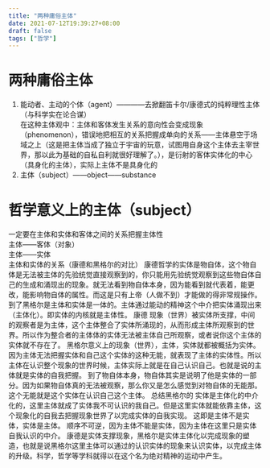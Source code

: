 ```yaml
---
title: "两种庸俗主体"
date: 2021-07-12T19:39:27+08:00
draft: false
tags: ["哲学"]
---
```


# 两种庸俗主体  

1. 能动者、主动的个体（agent）————去掀翻笛卡尔/康德式的纯粹理性主体 （与科学实在论合谋）<br>
在这种主体观中：主体和客体发生关系的意向性会变成现象（phenomenon），错误地把相互的关系把握成单向的关系——主体悬空于场域之上（这是把主体当成了独立于宇宙的玩意，试图用自身这个主体去主宰世界，那以此为基础的自私自利就很好理解了。），是衍射的客体实体化的中心（具身化的主体），实际上主体不是具身化的
2. 主体（subject）——object——substance

# 哲学意义上的主体（subject）
一定要在主体和实体和客体之间的关系把握主体性<br>
主体——客体（对象）<br>
主体——实体<br>
主体和实体的关系（康德和黑格尔的对比）
康德哲学的实体是物自体，这个物自体是无法被主体的先验统觉直接观察到的，你只能用先验统觉观察到这些物自体自己的生成和涌现出的现象。就无法看到物自体本身，因为能看到就代表着，能更改，能影响物自体的属性。而这是只有上帝（人做不到）才能做的得非常规操作。
到了黑格尔是主体和实体是一体的。主体通过能动的精神这个中介把实体涌现出来（主体化）。即实体的内核就是主体性。
康德 现象（世界）被实体所支撑，中间的观察者是为主体，这个主体整合了实体所涌现的，从而形成主体所观察到的世界。所以作为整合者的主体体的实体无法被主体自己所观察，或者说你这个主体的实体就不存在了。
黑格尔意义上的现象（世界），主体，实体就都被概括为实体。因为主体无法把握实体和自己这个实体的这种无能，就表现了主体的实体性。所以主体在认识整个现象的世界时候，主体实际上就是在自己认识自己。也就是说的主体就是实体的自我把握。
到了物自体本身，物自体其实是说明了他是实体的一部分。因为如果物自体真的无法被观察，那么你又是怎么感觉到对物自体的无能那。这个无能就是这个实体在认识自己这个主体。
总结黑格尔的  实体是主体化的中介化的，这里主体就成了实体我不可认识的我自己。但是这里实体就能依靠主体，这个现象化的自我去把握现象世界了以完成实体的自我实现。
这即是主体不是实体，实体是主体。
顺序不可逆，因为主体不能是实体，因为主体在这里只是实体自我认识的中介。
康德是实体支撑现象，黑格尔是实体主体化以完成现象的塑造，也就是说黑格尔这里主体可以通过的认识实体的现象来认识实体，以完成主体的升级。科学，哲学等学科就得以在这个名为绝对精神的运动中产生。

